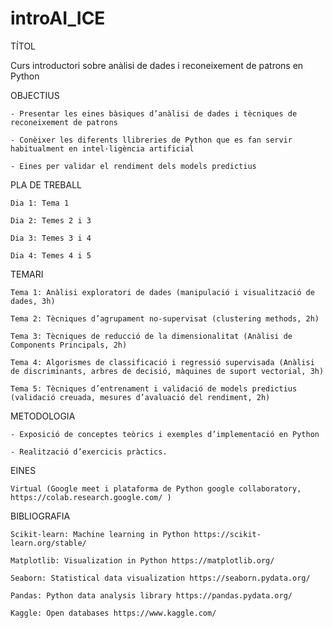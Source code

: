 # introAI_ICE

TÍTOL

  Curs introductori sobre anàlisi de dades i reconeixement de patrons en Python

OBJECTIUS

	- Presentar les eines bàsiques d’anàlisi de dades i tècniques de reconeixement de patrons
	
	- Conèixer les diferents llibreries de Python que es fan servir habitualment en intel·ligència artificial
	
	- Eines per validar el rendiment dels models predictius


PLA DE TREBALL

	Dia 1: Tema 1
	
	Dia 2: Temes 2 i 3
	
	Dia 3: Temes 3 i 4
	
	Dia 4: Temes 4 i 5


TEMARI

	Tema 1: Anàlisi exploratori de dades (manipulació i visualització de dades, 3h)

	Tema 2: Tècniques d’agrupament no-supervisat (clustering methods, 2h)

	Tema 3: Tècniques de reducció de la dimensionalitat (Anàlisi de Components Principals, 2h)

	Tema 4: Algorismes de classificació i regressió supervisada (Anàlisi de discriminants, arbres de decisió, màquines de suport vectorial, 3h)

	Tema 5: Tècniques d’entrenament i validació de models predictius (validació creuada, mesures d’avaluació del rendiment, 2h)


METODOLOGIA

	- Exposició de conceptes teòrics i exemples d’implementació en Python
	
	- Realització d’exercicis pràctics.

EINES 

	Virtual (Google meet i plataforma de Python google collaboratory, https://colab.research.google.com/ )

BIBLIOGRAFIA

	Scikit-learn: Machine learning in Python https://scikit-learn.org/stable/
	
	Matplotlib: Visualization in Python https://matplotlib.org/
	
	Seaborn: Statistical data visualization https://seaborn.pydata.org/
	
	Pandas: Python data analysis library https://pandas.pydata.org/
	
	Kaggle: Open databases https://www.kaggle.com/

